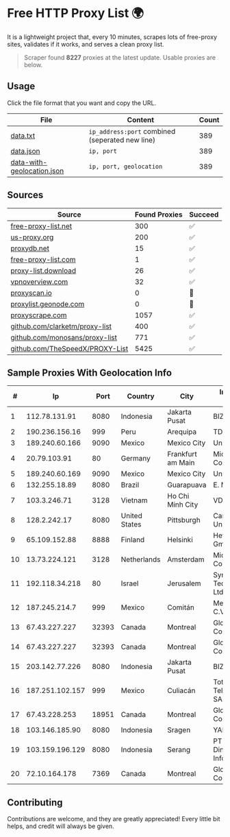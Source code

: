 
# Free HTTP Proxy List 🌍

It is a lightweight project that, every 10 minutes, scrapes lots of free-proxy sites, validates if it works, and serves a clean proxy list.


> Scraper found **8227** proxies at the latest update. Usable proxies are below.

## Usage

Click the file format that you want and copy the URL.


|File|Content|Count|
|----|-------|-----|
|[data.txt](https://raw.githubusercontent.com/themiralay/Proxy-List-World/master/data.txt)|`ip_address:port` combined (seperated new line)|389|
|[data.json](https://raw.githubusercontent.com/themiralay/Proxy-List-World/master/data.json)|`ip, port`|389|
|[data-with-geolocation.json](https://raw.githubusercontent.com/themiralay/Proxy-List-World/master/data-with-geolocation.json)|`ip, port, geolocation`|389|

## Sources

|Source|Found Proxies|Succeed|
|------|-------------|-------|
|[free-proxy-list.net](https://free-proxy-list.net)|300|✅|
|[us-proxy.org](https://www.us-proxy.org)|200|✅|
|[proxydb.net](http://proxydb.net)|15|✅|
|[free-proxy-list.com](https://free-proxy-list.com/?page=&port=&type%5B%5D=http&type%5B%5D=https&up_time=0&search=Search)|1|✅|
|[proxy-list.download](https://www.proxy-list.download/HTTP)|26|✅|
|[vpnoverview.com](https://vpnoverview.com/privacy/anonymous-browsing/free-proxy-servers)|32|✅|
|[proxyscan.io](https://www.proxyscan.io)|0|🚫|
|[proxylist.geonode.com](https://proxylist.geonode.com/api/proxy-list?limit=300&page=1&sort_by=lastChecked&sort_type=desc&protocols=http,https)|0|🚫|
|[proxyscrape.com](https://api.proxyscrape.com/v2/?request=displayproxies&protocol=http&timeout=10000&country=all&ssl=all&anonymity=all)|1057|✅|
|[github.com/clarketm/proxy-list](https://raw.githubusercontent.com/clarketm/proxy-list/master/proxy-list-raw.txt)|400|✅|
|[github.com/monosans/proxy-list](https://raw.githubusercontent.com/monosans/proxy-list/main/proxies/http.txt)|771|✅|
|[github.com/TheSpeedX/PROXY-List](https://raw.githubusercontent.com/TheSpeedX/PROXY-List/master/http.txt)|5425|✅|


## Sample Proxies With Geolocation Info

|#|Ip|Port|Country|City|Internet Service Provider|
|-|--|----|-------|----|-------------------------|
|1|112.78.131.91|8080|Indonesia|Jakarta Pusat|BIZNET|
|2|190.236.156.16|999|Peru|Arequipa|TDP-GRS|
|3|189.240.60.166|9090|Mexico|Mexico City|Uninet S.A. de C.V.|
|4|20.79.103.91|80|Germany|Frankfurt am Main|Microsoft Corporation|
|5|189.240.60.169|9090|Mexico|Mexico City|Uninet S.A. de C.V.|
|6|132.255.18.89|8080|Brazil|Guarapuava|E. M. Fernandes|
|7|103.3.246.71|3128|Vietnam|Ho Chi Minh City|VDATA|
|8|128.2.242.17|8080|United States|Pittsburgh|Carnegie Mellon University|
|9|65.109.152.88|8888|Finland|Helsinki|Hetzner Online GmbH|
|10|13.73.224.121|3128|Netherlands|Amsterdam|Microsoft Corporation|
|11|192.118.34.218|80|Israel|Jerusalem|Synamedia Technologies Israel Ltd|
|12|187.245.214.7|999|Mexico|Comitán|Mega Cable, S.A. de C.V.|
|13|67.43.227.227|32393|Canada|Montreal|GloboTech Communications|
|14|67.43.227.227|32393|Canada|Montreal|GloboTech Communications|
|15|203.142.77.226|8080|Indonesia|Jakarta Pusat|BIZNET|
|16|187.251.102.157|999|Mexico|Culiacán|Total Play Telecomunicaciones SA De CV|
|17|67.43.228.253|18951|Canada|Montreal|GloboTech Communications|
|18|103.146.185.90|8080|Indonesia|Sragen|YAMNET|
|19|103.159.196.129|8080|Indonesia|Serang|PT Andalan Dinamika Informatika|
|20|72.10.164.178|7369|Canada|Montreal|GloboTech Communications|



## Contributing

Contributions are welcome, and they are greatly appreciated! Every
little bit helps, and credit will always be given.


